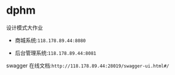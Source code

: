 # dphm
设计模式大作业

- 商城系统:`118.178.89.44:8080` 

- 后台管理系统:`118.178.89.44:8081` 

swagger 在线文档:`http://118.178.89.44:28019/swagger-ui.html#/`
